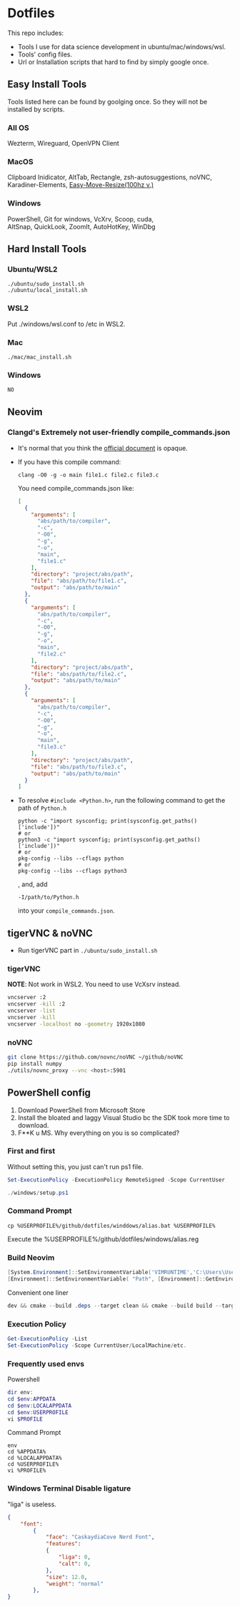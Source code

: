 Dotfiles
========

This repo includes:

- Tools I use for data science development in ubuntu/mac/windows/wsl.
- Tools' config files.
- Url or Installation scripts that hard to find by simply google once.

Easy Install Tools
------------------

Tools listed here can be found by goolging once. So they will not be installed by scripts.

### All OS

Wezterm, Wireguard, OpenVPN Client

### MacOS

Clipboard Inidicator, AltTab, Rectangle, zsh-autosuggestions, noVNC,\
Karadiner-Elements, [Easy-Move-Resize(100hz v.)](https://drive.google.com/file/d/1bdyYV0fyfmAnF1Lla08BVVKNLJTMiQwU/view?usp=drive_link)

### Windows

PowerShell, Git for windows, VcXrv, Scoop, cuda,\
AltSnap, QuickLook, ZoomIt, AutoHotKey, WinDbg

Hard Install Tools
------------------

### Ubuntu/WSL2

```
./ubuntu/sudo_install.sh
./ubuntu/local_install.sh
```

### WSL2

Put ./windows/wsl.conf to /etc in WSL2.


### Mac

```
./mac/mac_install.sh
```

### Windows

```powershell
NO
```

Neovim
------

### Clangd's Extremely not user-friendly compile_commands.json

- It's normal that you think the [official document](https://clang.llvm.org/docs/JSONCompilationDatabase.html#format) is opaque.

- If you have this compile command:

    ```console
    clang -O0 -g -o main file1.c file2.c file3.c
    ```

    You need compile_commands.json like:

    ```json
    [
      {
        "arguments": [
          "abs/path/to/compiler",
          "-c",
          "-O0",
          "-g",
          "-o",
          "main",
          "file1.c"
        ],
        "directory": "project/abs/path",
        "file": "abs/path/to/file1.c",
        "output": "abs/path/to/main"
      },
      {
        "arguments": [
          "abs/path/to/compiler",
          "-c",
          "-O0",
          "-g",
          "-o",
          "main",
          "file2.c"
        ],
        "directory": "project/abs/path",
        "file": "abs/path/to/file2.c",
        "output": "abs/path/to/main"
      },
      {
        "arguments": [
          "abs/path/to/compiler",
          "-c",
          "-O0",
          "-g",
          "-o",
          "main",
          "file3.c"
        ],
        "directory": "project/abs/path",
        "file": "abs/path/to/file3.c",
        "output": "abs/path/to/main"
      }
    ]
    ```

- To resolve `#include <Python.h>`, run the following command to get the path of `Python.h`

    ```console
    python -c "import sysconfig; print(sysconfig.get_paths()['include'])"
    # or
    python3 -c "import sysconfig; print(sysconfig.get_paths()['include'])"
    # or
    pkg-config --libs --cflags python
    # or
    pkg-config --libs --cflags python3
    ```

    , and, add

    ```
    -I/path/to/Python.h
    ```

    into your `compile_commands.json`.

tigerVNC & noVNC
----------------

- Run tigerVNC part in `./ubuntu/sudo_install.sh`

### tigerVNC

**NOTE**: Not work in WSL2. You need to use VcXsrv instead.

```bash
vncserver :2
vncserver -kill :2
vncserver -list
vncserver -kill
vncserver -localhost no -geometry 1920x1080
```

### noVNC

```bash
git clone https://github.com/novnc/noVNC ~/github/noVNC
pip install numpy
./utils/novnc_proxy --vnc <host>:5901
```

PowerShell config
-----------------

 1. Download PowerShell from Microsoft Store
 2. Install the bloated and laggy Visual Studio bc the SDK took more time to download.
 3. F**K u MS. Why everything on you is so complicated?

### First and first

Without setting this, you just can't run ps1 file.
```powershell
Set-ExecutionPolicy -ExecutionPolicy RemoteSigned -Scope CurrentUser
```

```powershell
./windows/setup.ps1
```

### Command Prompt

```
cp %USERPROFILE%/github/dotfiles/winddows/alias.bat %USERPROFILE%
```

Execute the %USERPROFILE%/github/dotfiles/windows/alias.reg


### Build Neovim

```powershell
[System.Environment]::SetEnvironmentVariable('VIMRUNTIME','C:\Users\User\.local\share\nvim\runtime', 'User')
[Environment]::SetEnvironmentVariable( "Path", [Environment]::GetEnvironmentVariable("Path", [EnvironmentVariableTarget]::Machine) + ";C:\Users\User\.local\bin", 'User')
```

Convenient one liner
```powershell
dev && cmake --build .deps --target clean && cmake --build build --target clean && cmake -S cmake.deps -B .deps -G Ninja -D CMAKE_BUILD_TYPE=Release && cmake --build .deps --config Release && cmake -B build -G Ninja -D CMAKE_BUILD_TYPE=Release -D CMAKE_INSTALL_PREFIX=C:\Users\User\.local && cmake --build build --config Release --target install
```

### Execution Policy

```powershell
Get-ExecutionPolicy -List
Set-ExecutionPolicy -Scope CurrentUser/LocalMachine/etc.
```

### Frequently used envs

Powershell
```powershell
dir env:
cd $env:APPDATA
cd $env:LOCALAPPDATA
cd $env:USERPROFILE
vi $PROFILE
```

Command Prompt
```
env
cd %APPDATA%
cd %LOCALAPPDATA%
cd %USERPROFILE%
vi %PROFILE%
```

### Windows Terminal Disable ligature

"liga" is useless.

```json
{
    "font":
        {
            "face": "CaskaydiaCove Nerd Font",
            "features":
            {
                "liga": 0,
                "calt": 0,
            },
            "size": 12.0,
            "weight": "normal"
        },
}
```
